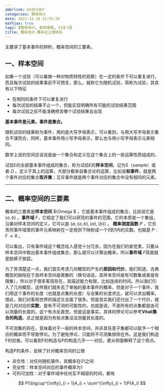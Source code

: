 ```yaml
---
abbrlink: b5d53dbf
categories: 概率统计
date: 2021-12-18 15:55:26
mathjax: true
tags: [概率统计, 直观理解, S3复习]
title: 概率统计-概率论公理体系
---
```


主要讲了基本事件的辨析，概率空间的三要素。

<!--more-->

## 一、样本空间

如果一个试验（可以看做一种对物质特性的观察）在一定的条件下可以重复进行，而且每次试验的结果事前不可预言，那么，就称它为随机试验，简称为试验，其具有以下特征

- 在相同的条件下可以重复进行
- 每次试验的结果不止一个，但能实现明确所有可能的试验结果范围
- 每次试验之前不能准确预言哪个试验结果会出现

**基本事件是元素，事件是集合。**

随机试验的结果称为事件，用的是大写字母表示，可以看到，与用大写字母表示集合不谋而合，同样，基本事件用小写字母表示，那么也与用小写字母表示元素相同。

数学上说的空间应该说是由一个集合和定义在这个集合上的一些运算性质组成的。

试验E的全部基本事件组成的集合，称为试验E的**样本空间**，记为S（sample）或者 $\Omega$ 。定义于其上的运算，大部分都来自集合论的运算，比如说**和事件**，就是两个事件对应的集合**取并集**；互斥事件就是两个事件对应的集合中没有相同的元素。

---



## 二、概率空间的三要素

概率的三要素是**样本空间** $\Omega $ ，它是基本事件组成的集合，比如说它是 $\{a,b\}$ 。**事件域** $F$，它规定了我们可以研究的事件的范围，它的本质是一个集组，沿袭对样本空间的定义，它可以是 $\{\emptyset,\{a,b\},\{a\},\{b\}\}$ 。 **概率测度函数** $P$ ，它负责将事件域里的事件元素映射在一定规则下映射成一个0到1内的实数。也就是 $P: F\rightarrow R$ 。

可以看出，只有事件域这个概念给人感觉十分冗余，因为在我们的直觉里，只要从样本空间中取出基本事件组成集合，那么就可以计算出概率，所以**事件域** $F$简直就是脱裤子放屁。

为了弄清楚这一点，我们首先考虑几何概型的产生的**原因和代价**，我们知道，古典概型的缺陷在于其样本空间是离散的（换句话说，其样本空间是有可数集或者是有限集），所以对于很多客观存在，其描述能力有限，比如连续的时间。所以我们引入了几何概型，这样我们就失去了单独的基本事件的概率，但是对于一个事件，我们用这个事件的长度（也就是点集的长度）与全集的长度求比，就可以求出概率。借此，我们对客观世界的描述又全面了很多。但是其实我们还付出了一个代价，就是几何对应的**实数**，是有不可测的可能性的，也就是说，不是所有的点集都是由可以测量的长度的，这个有点反直觉，但是这是事实，具体的悖论可以参考**Vitali集合的构造**。总之就是因为有些点集没法测量其长度的。

不可测集的存在，意味着对于一般的样本空间，并非其任意子集都可以赋予一个相应的概率而不导致悖论。为了避免悖论，只能将不可测集排除在外。这是我们构造F的初衷。可以看到F的构造与P的构造几乎一一对应，更从侧面解释了这个观点。

构造P的条件，反映了针对概率空间的公理

- 非负性：对任何随机事件，其概率在01之间
- 完全性：样本空间对应的事件概率为1
- 可列可加性：对于事件域中任何互不相容的时间，都有

$$
P(\bigcup^{\infty}_{i = 1}A_i) = \sum^{\infty}_{i = 1}P(A_i)
$$